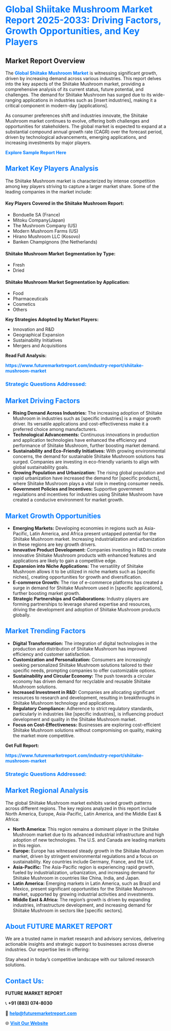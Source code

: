 <h1 style="color: #007BFF;">Global Shiitake Mushroom Market Report 2025-2033: Driving Factors, Growth Opportunities, and Key Players</h1>

<section id="overview">
<h2>Market Report Overview</h2>
<p>The <a href="https://www.futuremarketreport.com/industry-report/shiitake-mushroom-market" style="color: #007BFF; text-decoration: none;"><strong>Global Shiitake Mushroom Market</strong></a> is witnessing significant growth, driven by increasing demand across various industries. This report delves into the key aspects of the Shiitake Mushroom market, providing a comprehensive analysis of its current status, future potential, and challenges. The demand for Shiitake Mushroom has surged due to its wide-ranging applications in industries such as [insert industries], making it a critical component in modern-day [applications].</p>
<p>As consumer preferences shift and industries innovate, the Shiitake Mushroom market continues to evolve, offering both challenges and opportunities for stakeholders. The global market is expected to expand at a substantial compound annual growth rate (CAGR) over the forecast period, driven by technological advancements, emerging applications, and increasing investments by major players.</p>
</section>

<section id="overview">
<p><a href="https://www.futuremarketreport.com/request-sample/reportId=63048" style="color: #007BFF; text-decoration: none;"><strong>Explore Sample Report Here</strong></a></p>
</section>

<section id="key-players">
<h2 style="color: #007BFF;">Market Key Players Analysis</h2>
<p>The Shiitake Mushroom market is characterized by intense competition among key players striving to capture a larger market share. Some of the leading companies in the market include:</p>
<h4>Key Players Covered in the Shiitake Mushroom Report:</h4>
<ul><li>Bonduelle SA (France)</li><li>Mitoku Company(Japan)</li><li>The Mushroom Company (US)</li><li>Modern Mushroom Farms (US)</li><li>Hirano Mushroom LLC (Kosovo)</li><li>Banken Champignons (the Netherlands)</li></ul>
<h4>Shiitake Mushroom Market Segmentation by Type:</h4>
<ul><li>Fresh</li><li>Dried</li></ul>

<h4>Shiitake Mushroom Market Segmentation by Application:</h4>
<ul><li>Food</li><li>Pharmaceuticals</li><li>Cosmetics</li><li>Others</li></ul>
<p><strong>Key Strategies Adopted by Market Players:</strong></p>
<ul>
<li>Innovation and R&D</li>
<li>Geographical Expansion</li>
<li>Sustainability Initiatives</li>
<li>Mergers and Acquisitions</li>
</ul>
</section>

<section>
<p><strong>Read Full Analysis: </strong></p><a href="https://www.futuremarketreport.com/industry-report/shiitake-mushroom-market" style="color: #007BFF; text-decoration: none;"><strong>https://www.futuremarketreport.com/industry-report/shiitake-mushroom-market</strong></a>
<h3 style="color: #007BFF;">Strategic Questions Addressed:</h3>
</section>

<section id="driving-factors">
<h2 style="color: #007BFF;">Market Driving Factors</h2>
<ul>
<li><strong>Rising Demand Across Industries:</strong> The increasing adoption of Shiitake Mushroom in industries such as [specific industries] is a major growth driver. Its versatile applications and cost-effectiveness make it a preferred choice among manufacturers.</li>
<li><strong>Technological Advancements:</strong> Continuous innovations in production and application technologies have enhanced the efficiency and performance of Shiitake Mushroom, further boosting market demand.</li>
<li><strong>Sustainability and Eco-Friendly Initiatives:</strong> With growing environmental concerns, the demand for sustainable Shiitake Mushroom solutions has surged. Companies are investing in eco-friendly variants to align with global sustainability goals.</li>
<li><strong>Growing Population and Urbanization:</strong> The rising global population and rapid urbanization have increased the demand for [specific products], where Shiitake Mushroom plays a vital role in meeting consumer needs.</li>
<li><strong>Government Policies and Incentives:</strong> Supportive government regulations and incentives for industries using Shiitake Mushroom have created a conducive environment for market growth.</li>
</ul>
</section>

<section id="growth-opportunities">
<h2 style="color: #007BFF;">Market Growth Opportunities</h2>
<ul>
<li><strong>Emerging Markets:</strong> Developing economies in regions such as Asia-Pacific, Latin America, and Africa present untapped potential for the Shiitake Mushroom market. Increasing industrialization and urbanization in these regions are key growth drivers.</li>
<li><strong>Innovative Product Development:</strong> Companies investing in R&D to create innovative Shiitake Mushroom products with enhanced features and applications are likely to gain a competitive edge.</li>
<li><strong>Expansion into Niche Applications:</strong> The versatility of Shiitake Mushroom allows it to be utilized in niche markets such as [specific niches], creating opportunities for growth and diversification.</li>
<li><strong>E-commerce Growth:</strong> The rise of e-commerce platforms has created a surge in demand for Shiitake Mushroom used in [specific applications], further boosting market growth.</li>
<li><strong>Strategic Partnerships and Collaborations:</strong> Industry players are forming partnerships to leverage shared expertise and resources, driving the development and adoption of Shiitake Mushroom products globally.</li>
</ul>
</section>

<section id="trending-factors">
<h2 style="color: #007BFF;">Market Trending Factors</h2>
<ul>
<li><strong>Digital Transformation:</strong> The integration of digital technologies in the production and distribution of Shiitake Mushroom has improved efficiency and customer satisfaction.</li>
<li><strong>Customization and Personalization:</strong> Consumers are increasingly seeking personalized Shiitake Mushroom solutions tailored to their specific needs, prompting companies to offer customizable options.</li>
<li><strong>Sustainability and Circular Economy:</strong> The push towards a circular economy has driven demand for recyclable and reusable Shiitake Mushroom solutions.</li>
<li><strong>Increased Investment in R&D:</strong> Companies are allocating significant resources to research and development, resulting in breakthroughs in Shiitake Mushroom technology and applications.</li>
<li><strong>Regulatory Compliance:</strong> Adherence to strict regulatory standards, particularly in industries like [specific industries], is influencing product development and quality in the Shiitake Mushroom market.</li>
<li><strong>Focus on Cost-Effectiveness:</strong> Businesses are exploring cost-efficient Shiitake Mushroom solutions without compromising on quality, making the market more competitive.</li>
</ul>
</section>

<section>
<p><strong>Get Full Report: </strong></p><a href="https://www.futuremarketreport.com/industry-report/shiitake-mushroom-market" style="color: #007BFF; text-decoration: none;"><strong>https://www.futuremarketreport.com/industry-report/shiitake-mushroom-market</strong></a>
<h3 style="color: #007BFF;">Strategic Questions Addressed:</h3>
</section>


<section id="regional-analysis">
<h2 style="color: #007BFF;">Market Regional Analysis</h2>
<p>The global Shiitake Mushroom market exhibits varied growth patterns across different regions. The key regions analyzed in this report include North America, Europe, Asia-Pacific, Latin America, and the Middle East & Africa:</p>
<ul>
<li><strong>North America:</strong> This region remains a dominant player in the Shiitake Mushroom market due to its advanced industrial infrastructure and high adoption of new technologies. The U.S. and Canada are leading markets in this region.</li>
<li><strong>Europe:</strong> Europe has witnessed steady growth in the Shiitake Mushroom market, driven by stringent environmental regulations and a focus on sustainability. Key countries include Germany, France, and the U.K.</li>
<li><strong>Asia-Pacific:</strong> The Asia-Pacific region is experiencing rapid growth, fueled by industrialization, urbanization, and increasing demand for Shiitake Mushroom in countries like China, India, and Japan.</li>
<li><strong>Latin America:</strong> Emerging markets in Latin America, such as Brazil and Mexico, present significant opportunities for the Shiitake Mushroom market, supported by growing industrial activities and investments.</li>
<li><strong>Middle East & Africa:</strong> The region’s growth is driven by expanding industries, infrastructure development, and increasing demand for Shiitake Mushroom in sectors like [specific sectors].</li>
</ul>
</section>

<footer>
<h2 style="color: #007BFF;">About FUTURE MARKET REPORT</h2>
<p>We are a trusted name in market research and advisory services, delivering actionable insights and strategic support to businesses across diverse industries. Our expertise lies in offering:</p>

<p>Stay ahead in today’s competitive landscape with our tailored research solutions.</p>

<h2 style="color: #007BFF;">Contact Us:</h2>
<p><strong>FUTURE MARKET REPORT</strong></p>
<p>📞 <strong>+91 (883) 074-8030</strong></p>
<p>📧 <strong><a href="mailto:help@futuremarketreport.com" style="color: #007BFF;">help@futuremarketreport.com</a></strong></p>
<p>🌐 <strong><a href="https://www.futuremarketreport.com/" style="color: #007BFF;">Visit Our Website</a></strong></p>
</footer>